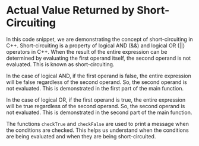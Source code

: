 # Actual Value Returned by Short-Circuiting

In this code snippet, we are demonstrating the concept of short-circuiting in C++. Short-circuiting is a property of logical AND (&&) and logical OR (||) operators in C++. When the result of the entire expression can be determined by evaluating the first operand itself, the second operand is not evaluated. This is known as short-circuiting.

In the case of logical AND, if the first operand is false, the entire expression will be false regardless of the second operand. So, the second operand is not evaluated. This is demonstrated in the first part of the main function.

In the case of logical OR, if the first operand is true, the entire expression will be true regardless of the second operand. So, the second operand is not evaluated. This is demonstrated in the second part of the main function.

The functions `checkTrue` and `checkFalse` are used to print a message when the conditions are checked. This helps us understand when the conditions are being evaluated and when they are being short-circuited.